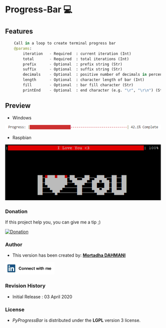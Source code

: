 # Progress-Bar :computer:
## Features
```python
    Call in a loop to create terminal progress bar
    @params:
        iteration   - Required  : current iteration (Int)
        total       - Required  : total iterations (Int)
        prefix      - Optional  : prefix string (Str)
        suffix      - Optional  : suffix string (Str)
        decimals    - Optional  : positive number of decimals in percent complete (Int)
        length      - Optional  : character length of bar (Int)
        fill        - Optional  : bar fill character (Str)
        printEnd    - Optional  : end character (e.g. "\r", "\r\n") (Str)
```

## Preview
* Windows

![alt iviny](https://github.com/MortadhaDAHMANI/Progress-Bar/raw/master/execBar.png)

* Raspbian

![alt iviny](https://github.com/MortadhaDAHMANI/Progress-Bar/raw/master/lovePy.png)

### Donation
If this project help you, you can give me a tip ;)

<a href="https://paypal.me/mamdpay" rel="In"> <img src="https://www.pngarts.com/files/4/Paypal-Donate-PNG-High-Quality-Image.png" alt="Donation" height="70"></a>

### Author
* This version has been created by: [**Mortadha DAHMANI**](mailto:mortadha.dahmani@gmail.com)

<a href="https://www.linkedin.com/in/mortadhadahmani" rel="In"> <img src="https://github.com/MortadhaDAHMANI/Py-SIM800L/raw/master/in2.jpg" alt="In" height="40"></a>

### Revision History
* Initial Release : 03 April 2020

### License
* _PyProgressBar_ is distributed under the **LGPL** version 3 license.
